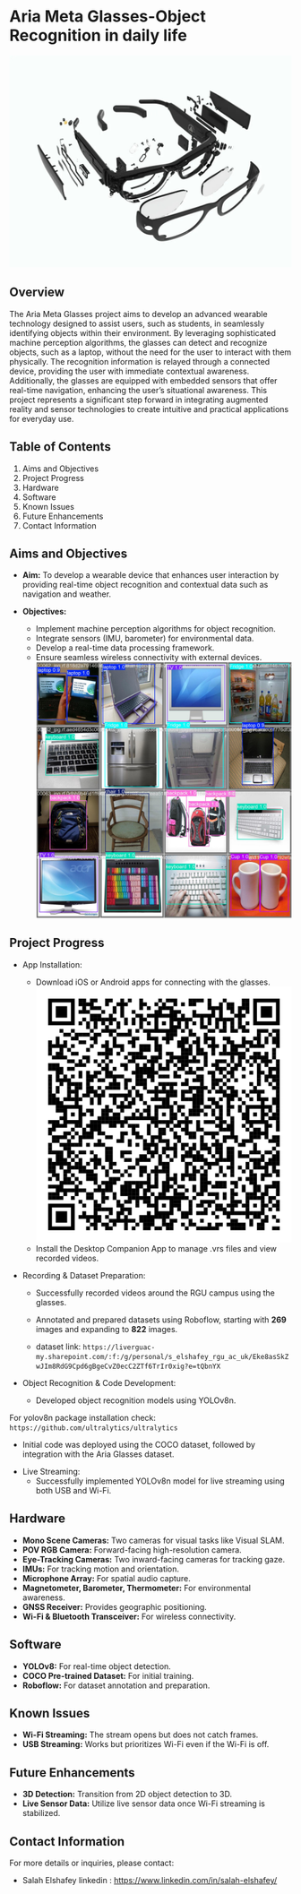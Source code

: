 # Aria Meta Glasses-Object Recognition in daily life
   ![Aria Glasses](https://github.com/SalahElshafey/RGU-Aria-Meta-Glasses-Object-Recognition-in-Daily-Life/blob/main/Readme%20images/1.jpg?raw=true)
## Overview

The Aria Meta Glasses project aims to develop an advanced wearable technology designed to assist users, such as students, in seamlessly identifying objects within their environment. By leveraging sophisticated machine perception algorithms, the glasses can detect and recognize objects, such as a laptop, without the need for the user to interact with them physically. The recognition information is relayed through a connected device, providing the user with immediate contextual awareness. Additionally, the glasses are equipped with embedded sensors that offer real-time navigation, enhancing the user’s situational awareness. This project represents a significant step forward in integrating augmented reality and sensor technologies to create intuitive and practical applications for everyday use.

## Table of Contents
1. Aims and Objectives
2. Project Progress
3. Hardware
4. Software
5. Known Issues
6. Future Enhancements
7. Contact Information

## Aims and Objectives
* **Aim:** To develop a wearable device that enhances user interaction by providing real-time object recognition and contextual data such as navigation and weather.

* **Objectives:**
   - Implement machine perception algorithms for object recognition.
   - Integrate sensors (IMU, barometer) for environmental data.
   - Develop a real-time data processing framework.
   - Ensure seamless wireless connectivity with external devices.
![detection](https://github.com/SalahElshafey/RGU-Aria-Meta-Glasses-Object-Recognition-in-Daily-Life/blob/main/Readme%20images/2.jpg?raw=true)

## Project Progress
* App Installation:

   - Download iOS or Android apps for connecting with the glasses.
   ![aria installation](https://github.com/SalahElshafey/RGU-Aria-Meta-Glasses-Object-Recognition-in-Daily-Life/blob/main/Readme%20images/3.png?raw=true)
   - Install the Desktop Companion App to manage .vrs files and view recorded videos.
* Recording & Dataset Preparation:
 

    - Successfully recorded videos around the RGU campus using the glasses.
    - Annotated and prepared datasets using Roboflow, starting with **269** images and expanding to **822** images.

    - dataset link:
    ``` https://liverguac-my.sharepoint.com/:f:/g/personal/s_elshafey_rgu_ac_uk/Eke8asSkZwJIm8RdG9Cpd6gBgeCvZ0ecC2ZTf6TrIr0xig?e=tQbnYX ```

* Object Recognition & Code Development:

  - Developed object recognition models using YOLOv8n.

For yolov8n package installation check:
``` https://github.com/ultralytics/ultralytics ```
  - Initial code was deployed using the COCO dataset, followed by integration with the Aria Glasses dataset.
* Live Streaming:
  - Successfully implemented YOLOv8n model for live streaming using both USB and Wi-Fi.

## Hardware
- **Mono Scene Cameras:** Two cameras for visual tasks like Visual SLAM.
- **POV RGB Camera:** Forward-facing high-resolution camera.
- **Eye-Tracking Cameras:** Two inward-facing cameras for tracking gaze.
- **IMUs:** For tracking motion and orientation.
- **Microphone Array:** For spatial audio capture.
- **Magnetometer, Barometer, Thermometer:** For environmental awareness.
- **GNSS Receiver:** Provides geographic positioning.
- **Wi-Fi & Bluetooth Transceiver:** For wireless connectivity.

## Software
- **YOLOv8:** For real-time object detection.
- **COCO Pre-trained Dataset:** For initial training.
- **Roboflow:** For dataset annotation and preparation.

## Known Issues
- **Wi-Fi Streaming:** The stream opens but does not catch frames.
- **USB Streaming:** Works but prioritizes Wi-Fi even if the Wi-Fi is off.

## Future Enhancements
- **3D Detection:** Transition from 2D object detection to 3D.
- **Live Sensor Data:** Utilize live sensor data once Wi-Fi streaming is stabilized.


## Contact Information
For more details or inquiries, please contact:
- Salah Elshafey
linkedin : https://www.linkedin.com/in/salah-elshafey/









